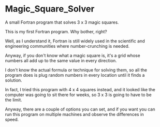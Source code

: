 # Magic_Square_Solver
 A small Fortran program that solves 3 x 3 magic squares.

This is my first Fortran program.  Why bother, right?

Well, as I understand it, Fortran is still widely used in the scientific and engineering communities where number-crunching is needed.

Anyway, if you don't know what a magic square is, it's a grid whose numbers all add up to the same value in every direction.

I don't know the actual formula or technique for solving them, so all the program does is plug random numbers in every location until it finds a solution.

In fact, I tried this program with 4 x 4 squares instead, and it looked like the computer was going to sit there for weeks, so 3 x 3 is going to have to be the limit.

Anyway, there are a couple of options you can set, and if you want you can run this program on multiple machines and observe the differences in speed.